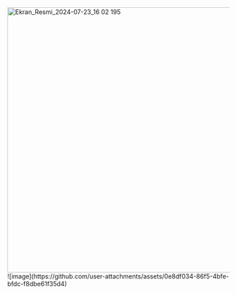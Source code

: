 <img width="602" alt="Ekran_Resmi_2024-07-23_16 02 195" src="https://github.com/user-attachments/assets/336e2c3d-72f5-45aa-a4c2-b63035f6e7d1">
![image](https://github.com/user-attachments/assets/0e8df034-86f5-4bfe-bfdc-f8dbe61f35d4)
